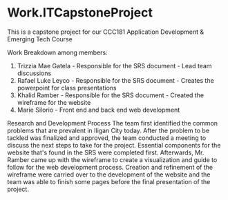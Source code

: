 # Work.ITCapstoneProject

This is a capstone project for our CCC181 Application Development & Emerging Tech Course

Work Breakdown among members:
1. Trizzia Mae Gatela
        - Responsible for the SRS document
        - Lead team discussions
2. Rafael Luke Leyco
        - Responsible for the SRS document
        - Creates the powerpoint for class presentations
3. Khalid Ramber
        - Responsible for the SRS document
        - Created the wireframe for the website
4. Marie Silorio
        - Front end and back end web development
        
Research and Development Process
The team first identified the common problems that are prevalent in Iligan City today. After the problem to be tackled was finalized and approved, the team conducted a meeting to discuss the next steps to take for the project. Essential components for the website that's found in the SRS were completed first. Afterwards, Mr. Ramber came up with the wireframe to create a visualization and guide to follow for the web development process. Creation and refinement of the wireframe were carried over to the development of the website and the team was able to finish some pages before the final presentation of the project.
